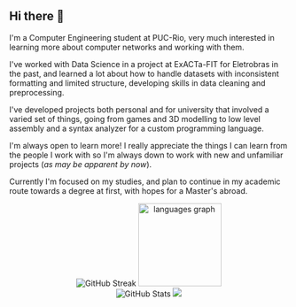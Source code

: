 ## Hi there 👋
I'm a Computer Engineering student at PUC-Rio, very much interested in learning more about computer networks and working with them.

I've worked with Data Science in a project at ExACTa-FIT for Eletrobras in the past, and learned a lot about how to handle datasets with inconsistent formatting and limited structure, developing skills in data cleaning and preprocessing.

I've developed projects both personal and for university that involved a varied set of things, going from games and 3D modelling to low level assembly and a syntax analyzer for a custom programming language.

I'm always open to learn more! I really appreciate the things I can learn from the people I work with so I'm always down to work with new and unfamiliar projects (*as may be apparent by now*). 

Currently I'm focused on my studies, and plan to continue in my academic route towards a degree at first, with hopes for a Master's abroad.
<!--
**duduardo45/duduardo45** is a ✨ _special_ ✨ repository because its `README.md` (this file) appears on your GitHub profile.

Here are some ideas to get you started:

- 🔭 I’m currently working on ...
- 🌱 I’m currently learning ...
- 👯 I’m looking to collaborate on ...
- 🤔 I’m looking for help with ...
- 💬 Ask me about ...
- 📫 How to reach me: ...
- 😄 Pronouns: ...
- ⚡ Fun fact: ...

![visitors](https://visitor-badge.glitch.me/badge?page_id=page.id5&left_color=green&right_color=red)
-->
<a href="https://git.io/streak-stats"></a>
<div align="center">
  <img src="https://streak-stats.demolab.com?user=duduardo45&theme=transparent&hide_border=true&date_format=%5BY%20%5DM%20j" alt="GitHub Streak" />
  <img src="https://github-readme-stats.vercel.app/api/top-langs?username=duduardo45&locale=en&hide_title=false&layout=compact&card_width=320&langs_count=5&theme=transparent&hide_border=true" height="150" alt="languages graph"  />
</div>
<!--
<div align="center">
  <img src="https://github-profile-trophy.vercel.app?username=duduardo45s&theme=default&column=-1&row=1&margin-w=8&margin-h=8&no-bg=false&no-frame=false&order=4" height="150" alt="trophy graph"  />
  <img src="https://github-readme-activity-graph.vercel.app/graph?username=duduardo45s&radius=16&theme=default&area=true&order=5" height="300" alt="activity-graph graph"  />
</div>
-->
<div align="center">
  <img src="https://github-readme-stats.vercel.app/api?username=duduardo45&theme=transparent&hide_border=true&count_private-true" alt="GitHub Stats" />
  <img src="https://github-contributor-stats.vercel.app/api?username=duduardo45&limit=5&theme=transparent&combine_all_yearly_contributions=true&hide_border=true"  />
</div>
